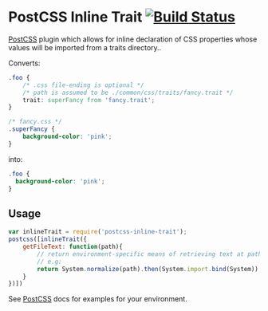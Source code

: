 # PostCSS Inline Trait [![Build Status][ci-img]][ci]

[PostCSS] plugin which allows for inline declaration of CSS properties whose values will be imported from a traits directory..

[PostCSS]: https://github.com/postcss/postcss
[ci-img]:  https://travis-ci.org/MeoMix/postcss-inline-trait.svg
[ci]:      https://travis-ci.org/MeoMix/postcss-inline-trait

Converts:
```css
.foo {
    /* .css file-ending is optional */
    /* path is assumed to be ./common/css/traits/fancy.trait */
    trait: superFancy from 'fancy.trait';
}

/* fancy.css */
.superFancy {
    background-color: 'pink';
}
```

into:
```css
.foo {
  background-color: 'pink';
}
```

## Usage

```js
var inlineTrait = require('postcss-inline-trait');
postcss([inlineTrait({
    getFileText: function(path){
        // return environment-specific means of retrieving text at path such as Node's fs.readFile or SystemJS fetch
        // e.g:
        return System.normalize(path).then(System.import.bind(System));
    }
})])
```

See [PostCSS] docs for examples for your environment.
